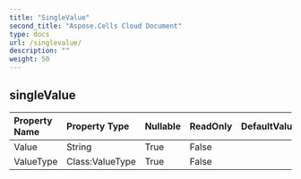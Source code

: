 ```yaml
---
title: "SingleValue"
second_title: "Aspose.Cells Cloud Document"
type: docs
url: /singlevalue/
description: ""
weight: 50
---
```


## **singleValue**

 

| Property Name | Property Type | Nullable |  ReadOnly | DefaultValue | Description | 
| :- | :- | :- |:- |  :- | :- |
| Value | String | True |  False |  |  |  
| ValueType | Class:ValueType | True |  False |  |  |  

